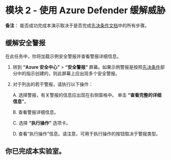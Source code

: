 ﻿# 模块 2 - 使用 Azure Defender 缓解威胁

**备注**： 能否成功完成本演示取决于是否完成[先决条件文档](00-prerequisites.md)中的所有步骤。 

## 缓解安全警报

在此任务中，你将加载示例安全警报并查看警报详细信息。

1. 转到 **“Azure 安全中心”** > **“安全警报”** 屏幕。如果示例警报是按照[先决条件](00-prerequisites.md#Deploy-sample-alerts-for-Demo-in-Module-2)部分中的指示创建的，则此屏幕上应出现多个安全警报。

9. 对于列出的若干警报，请执行以下操作：

    A. 选择警报，有关警报的信息应出现在右侧窗格中。  单击 **“查看完整的详细信息”**。

    B. 查看警报详细信息。

    C. 选择 **“执行操作”** 选项卡。

    D. 查看“执行操作”信息。请注意，可用于执行操作的按钮取决于警报类型。

## 你已完成本实验室。

